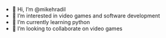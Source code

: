 - 👋 Hi, I’m @mikehradil
- 👀 I’m interested in video games and software development
- 🌱 I’m currently learning python 
- 💞️ I’m looking to collaborate on video games
